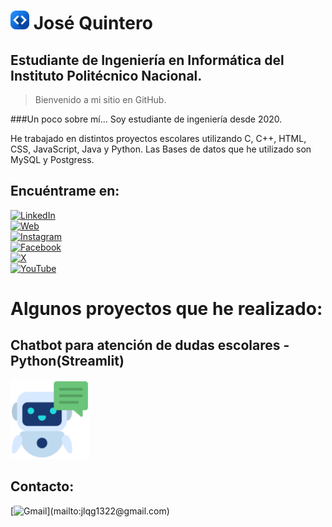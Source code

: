 # <img src="https://github.com/JoeQuintero/JoeQuintero/blob/main/icon.png" alt="<>" width="30"/> José Quintero
## Estudiante de Ingeniería en Informática del Instituto Politécnico Nacional.
>Bienvenido a mi sitio en GitHub.

###Un poco sobre mí...
Soy estudiante de ingeniería desde 2020.

He trabajado en distintos proyectos escolares utilizando C, C++, HTML, CSS, JavaScript, Java y Python.
Las Bases de datos que he utilizado son MySQL y Postgress.

## Encuéntrame en:

[![LinkedIn](https://img.shields.io/badge/LinkedIn-José_Quintero-1877F2?style=for-the-badge&logo=linkedin&logoColor=white&labelColor=101010)](https://www.linkedin.com/in/jxsequintero/)
</br>
[![Web](https://img.shields.io/badge/Sitio_web-JoseQuintero.com-2a2423?style=for-the-badge&logo=dev.to&logoColor=white&labelColor=101010)]()
</br>
[![Instagram](https://img.shields.io/badge/Instagram-@jxsequintero-e125a0?style=for-the-badge&logo=instagram&logoColor=white&labelColor=101010)](https://www.instagram.com/jxsequintero/)
</br>
[![Facebook](https://img.shields.io/badge/Facebook-José_Quintero-0b2edd?style=for-the-badge&logo=facebook&logoColor=white&labelColor=101010)](https://www.facebook.com/profile.php?id=100046125168554)
</br>
[![X](https://img.shields.io/badge/X-@Joe_Quintero13-2a2423?style=for-the-badge&logo=twitter&logoColor=white&labelColor=101010)](https://x.com/Joe_Quintero13)
</br>
[![YouTube](https://img.shields.io/badge/YouTube-José_Quintero-FF0000?style=for-the-badge&logo=youtube&logoColor=white&labelColor=101010)](https://www.youtube.com/channel/UCkfxDExNF3sZ6StrXRwEWKg)
</br>

# Algunos proyectos que he realizado:

## Chatbot para atención de dudas escolares - Python(Streamlit)

<a href="https://github.com/JoeQuintero/Chatbot_Streamlit"><img src="https://github.com/JoeQuintero/Chatbot_Streamlit/blob/main/chatbot.png" style="height: 25%; width:25%;"/></a>

## Contacto:
[![Gmail](https://img.shields.io/badge/jlqg1322@gmail.com-email_personal_(respuesta_lenta)-ffffff?style=for-the-badge&logo=gmail&logoColor=white&labelColor=101010)](mailto:jlqg1322@gmail.com)
